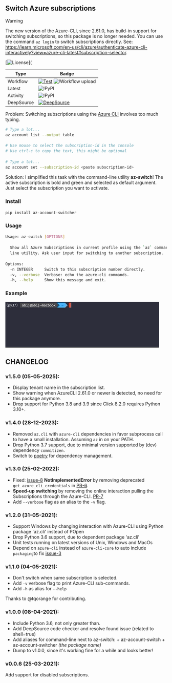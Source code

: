 ## Switch Azure subscriptions

> [!WARNING]
> The new version of the Azure-CLI, since 2.61.0, has build-in support for switching subscriptions, so this package is no longer needed. You can use the command `az login` to switch subscriptions directly. See: https://learn.microsoft.com/en-us/cli/azure/authenticate-azure-cli-interactively?view=azure-cli-latest#subscription-selector.

[![License](https://img.shields.io/pypi/l/az-account-switcher.svg)](

| Type| Badge|
|---|---|
| Workflow | [![Test](https://github.com/abij/az-account-switcher/actions/workflows/test.yml/badge.svg)](https://github.com/abij/az-account-switcher/actions/workflows/test.yml) ![!Workflow upload](https://github.com/abij/az-account-switcher/workflows/Upload%20Python%20Package/badge.svg)|
|Latest|![!PyPI](https://img.shields.io/pypi/v/az-account-switcher.svg)|
|Activity|![!PyPI](https://img.shields.io/pypi/dm/az-account-switcher)|
| DeepSource | [![DeepSource](https://deepsource.io/gh/abij/az-account-switcher.svg/?label=active+issues&show_trend=true)](https://deepsource.io/gh/abij/az-account-switcher/?ref=repository-badge) |

Problem: Switching subscriptions using the [Azure CLI](https://docs.microsoft.com/cli/azure/manage-azure-subscriptions-azure-cli) involves too much typing.

```bash
# Type a lot...
az account list --output table

# Use mouse to select the subscription-id in the console
# Use ctrl-c to copy the text, this might be optional

# Type a lot...
az account set --subscription-id <paste subscription-id>
```

Solution: I simplified this task with the command-line utility **az-switch**! The active subscription is bold and green and selected as default argument. Just select the subscription you want to activate.

### Install

`pip install az-account-switcher`

### Usage

```bash
Usage: az-switch [OPTIONS]

  Show all Azure Subscriptions in current profile using the `az` command-
  line utility. Ask user input for switching to another subscription.

Options:
  -n INTEGER     Switch to this subscription number directly.
  -v, --verbose  Verbose: echo the azure-cli commands.
  -h, --help     Show this message and exit.
```

### Example

![example_gif](https://raw.githubusercontent.com/abij/az-account-switcher/master/az-switch-example.gif)

## CHANGELOG

### v1.5.0 (05-05-2025):

- Display tenant name in the subscription list.
- Show warning when AzureCLI 2.61.0 or newer is detected, no need for this package anymore.
- Drop support for Python 3.8 and 3.9 since Click 8.2.0 requires Python 3.10+.

### v1.4.0 (28-12-2023):

- Removed `az.cli` with `azure-cli` dependencies in favor subprocess call to have a small installation. Assuming `az` in on your PATH.
- Drop Python 3.7 support, due to minimal version supported by (dev) dependency `commitizen`.
- Switch to [poetry](https://python-poetry.org/) for dependency management.

### v1.3.0 (25-02-2022):

- Fixed: [issue-8](https://github.com/abij/az-account-switcher/issues/8) **NotImplementedError** by removing deprecated `get_azure_cli_credentials` in [PR-6](https://github.com/abij/az-account-switcher/pull/6).
- **Speed-up switching** by removing the online interaction pulling the Subscriptions through the Azure-CLI. [PR-7](https://github.com/abij/az-account-switcher/pull/7)
- Add `--verbose` flag as an alias to the `-v` flag.

### v1.2.0 (31-05-2021):

- Support Windows by changing interaction with Azure-CLI using Python package 'az.cli' instead of POpen
- Drop Python 3.6 support, due to dependent package 'az.cli'
- Unit tests running on latest versions of Unix, Windows and MacOs
- Depend on `azure-cli` instead of `azure-cli-core` to auto include `packaging`to fix [issue-3](https://github.com/abij/az-account-switcher/issues/3)

### v1.1.0 (04-05-2021):

- Don't switch when same subscription is selected.
- Add `-v` verbose flag to print Azure-CLI sub-commands.
- Add `-h` as alias for `--help`

Thanks to @tqorange for contributing.

### v1.0.0 (08-04-2021):

- Include Python 3.6, not only greater than.
- Add DeepSource code checker and resolve found issue (related to shell=true)
- Add aliases for command-line next to az-switch: + az-account-switch + az-account-switcher _(the package name)_
- Dump to v1.0.0, since it's working fine for a while and looks better!

### v0.0.6 (25-03-2021):

Add support for disabled subscriptions.
